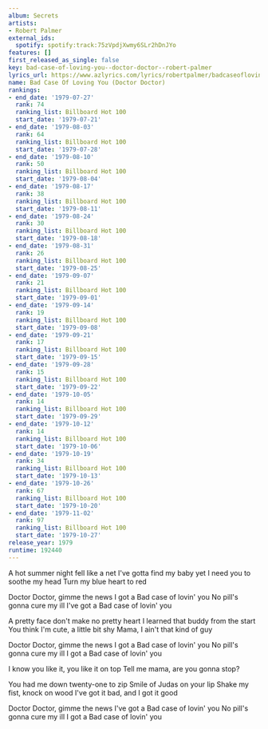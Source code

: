 ```yaml
---
album: Secrets
artists:
- Robert Palmer
external_ids:
  spotify: spotify:track:75zVpdjXwmy6SLr2hDnJYo
features: []
first_released_as_single: false
key: bad-case-of-loving-you--doctor-doctor--robert-palmer
lyrics_url: https://www.azlyrics.com/lyrics/robertpalmer/badcaseoflovingyoudoctordoctor.html
name: Bad Case Of Loving You (Doctor Doctor)
rankings:
- end_date: '1979-07-27'
  rank: 74
  ranking_list: Billboard Hot 100
  start_date: '1979-07-21'
- end_date: '1979-08-03'
  rank: 64
  ranking_list: Billboard Hot 100
  start_date: '1979-07-28'
- end_date: '1979-08-10'
  rank: 50
  ranking_list: Billboard Hot 100
  start_date: '1979-08-04'
- end_date: '1979-08-17'
  rank: 38
  ranking_list: Billboard Hot 100
  start_date: '1979-08-11'
- end_date: '1979-08-24'
  rank: 30
  ranking_list: Billboard Hot 100
  start_date: '1979-08-18'
- end_date: '1979-08-31'
  rank: 26
  ranking_list: Billboard Hot 100
  start_date: '1979-08-25'
- end_date: '1979-09-07'
  rank: 21
  ranking_list: Billboard Hot 100
  start_date: '1979-09-01'
- end_date: '1979-09-14'
  rank: 19
  ranking_list: Billboard Hot 100
  start_date: '1979-09-08'
- end_date: '1979-09-21'
  rank: 17
  ranking_list: Billboard Hot 100
  start_date: '1979-09-15'
- end_date: '1979-09-28'
  rank: 15
  ranking_list: Billboard Hot 100
  start_date: '1979-09-22'
- end_date: '1979-10-05'
  rank: 14
  ranking_list: Billboard Hot 100
  start_date: '1979-09-29'
- end_date: '1979-10-12'
  rank: 14
  ranking_list: Billboard Hot 100
  start_date: '1979-10-06'
- end_date: '1979-10-19'
  rank: 34
  ranking_list: Billboard Hot 100
  start_date: '1979-10-13'
- end_date: '1979-10-26'
  rank: 67
  ranking_list: Billboard Hot 100
  start_date: '1979-10-20'
- end_date: '1979-11-02'
  rank: 97
  ranking_list: Billboard Hot 100
  start_date: '1979-10-27'
release_year: 1979
runtime: 192440
---
```

A hot summer night fell like a net
I've gotta find my baby yet
I need you to soothe my head
Turn my blue heart to red

Doctor Doctor, gimme the news I got a
Bad case of lovin' you
No pill's gonna cure my ill I've got a
Bad case of lovin' you

A pretty face don't make no pretty heart
I learned that buddy from the start
You think I'm cute, a little bit shy
Mama, I ain't that kind of guy

Doctor Doctor, gimme the news I got a
Bad case of lovin' you
No pill's gonna cure my ill I got a
Bad case of lovin' you

I know you like it, you like it on top
Tell me mama, are you gonna stop?

You had me down twenty-one to zip
Smile of Judas on your lip
Shake my fist, knock on wood
I've got it bad, and I got it good

Doctor Doctor, gimme the news I've got a
Bad case of lovin' you
No pill's gonna cure my ill I got a
Bad case of lovin' you
